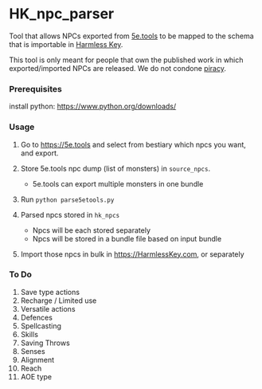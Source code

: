 # HK_npc_parser
Tool that allows NPCs exported from [5e.tools](https://5e.tools) to be mapped to the schema that is importable in [Harmless Key](https://harmlesskey.com).

This tool is only meant for people that own the published work in which exported/imported NPCs are released. We do not condone [piracy](https://harmlesskey.com/compendium/monsters/bandit).

### Prerequisites
install python: https://www.python.org/downloads/
### Usage
1. Go to https://5e.tools and select from bestiary which npcs you want, and export.

2. Store 5e.tools npc dump (list of monsters) in `source_npcs`.
	- 5e.tools can export multiple monsters in one bundle
3. Run `python parse5etools.py`   
4. Parsed npcs stored in `hk_npcs`
	- Npcs will be each stored separately
	- Npcs will be stored in a bundle file based on input bundle
5. Import those npcs in bulk in https://HarmlessKey.com, or separately


### To Do
1. Save type actions
2. Recharge / Limited use
3. Versatile actions
4. Defences
5. Spellcasting
6. Skills
7. Saving Throws
8. Senses
9. Alignment
10. Reach
11. AOE type